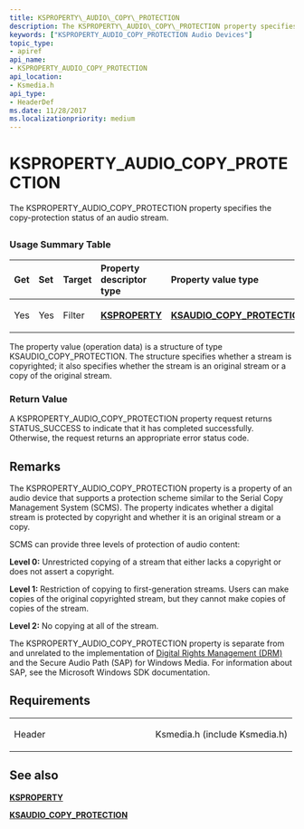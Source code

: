 ```yaml
---
title: KSPROPERTY\_AUDIO\_COPY\_PROTECTION
description: The KSPROPERTY\_AUDIO\_COPY\_PROTECTION property specifies the copy-protection status of an audio stream.
keywords: ["KSPROPERTY_AUDIO_COPY_PROTECTION Audio Devices"]
topic_type:
- apiref
api_name:
- KSPROPERTY_AUDIO_COPY_PROTECTION
api_location:
- Ksmedia.h
api_type:
- HeaderDef
ms.date: 11/28/2017
ms.localizationpriority: medium
---
```


# KSPROPERTY\_AUDIO\_COPY\_PROTECTION


The KSPROPERTY\_AUDIO\_COPY\_PROTECTION property specifies the copy-protection status of an audio stream.

## <span id="ddk_ksproperty_audio_copy_protection_ks"></span><span id="DDK_KSPROPERTY_AUDIO_COPY_PROTECTION_KS"></span>


### <span id="Usage_Summary_Table"></span><span id="usage_summary_table"></span><span id="USAGE_SUMMARY_TABLE"></span>Usage Summary Table

<table>
<colgroup>
<col width="20%" />
<col width="20%" />
<col width="20%" />
<col width="20%" />
<col width="20%" />
</colgroup>
<thead>
<tr class="header">
<th align="left">Get</th>
<th align="left">Set</th>
<th align="left">Target</th>
<th align="left">Property descriptor type</th>
<th align="left">Property value type</th>
</tr>
</thead>
<tbody>
<tr class="odd">
<td align="left"><p>Yes</p></td>
<td align="left"><p>Yes</p></td>
<td align="left"><p>Filter</p></td>
<td align="left"><p><a href="/previous-versions/ff564262(v=vs.85)" data-raw-source="[&lt;strong&gt;KSPROPERTY&lt;/strong&gt;](/previous-versions/ff564262(v=vs.85))"><strong>KSPROPERTY</strong></a></p></td>
<td align="left"><p><a href="/windows-hardware/drivers/ddi/ksmedia/ns-ksmedia-ksaudio_copy_protection" data-raw-source="[&lt;strong&gt;KSAUDIO_COPY_PROTECTION&lt;/strong&gt;](/windows-hardware/drivers/ddi/ksmedia/ns-ksmedia-ksaudio_copy_protection)"><strong>KSAUDIO_COPY_PROTECTION</strong></a></p></td>
</tr>
</tbody>
</table>

 

The property value (operation data) is a structure of type KSAUDIO\_COPY\_PROTECTION. The structure specifies whether a stream is copyrighted; it also specifies whether the stream is an original stream or a copy of the original stream.

### <span id="Return_Value"></span><span id="return_value"></span><span id="RETURN_VALUE"></span>Return Value

A KSPROPERTY\_AUDIO\_COPY\_PROTECTION property request returns STATUS\_SUCCESS to indicate that it has completed successfully. Otherwise, the request returns an appropriate error status code.

## Remarks

The KSPROPERTY\_AUDIO\_COPY\_PROTECTION property is a property of an audio device that supports a protection scheme similar to the Serial Copy Management System (SCMS). The property indicates whether a digital stream is protected by copyright and whether it is an original stream or a copy.

SCMS can provide three levels of protection of audio content:

**Level 0:** Unrestricted copying of a stream that either lacks a copyright or does not assert a copyright.

**Level 1:** Restriction of copying to first-generation streams. Users can make copies of the original copyrighted stream, but they cannot make copies of copies of the stream.

**Level 2:** No copying at all of the stream.

The KSPROPERTY\_AUDIO\_COPY\_PROTECTION property is separate from and unrelated to the implementation of [Digital Rights Management (DRM)](./digital-rights-management.md) and the Secure Audio Path (SAP) for Windows Media. For information about SAP, see the Microsoft Windows SDK documentation.

## Requirements

<table>
<colgroup>
<col width="50%" />
<col width="50%" />
</colgroup>
<tbody>
<tr class="odd">
<td align="left"><p>Header</p></td>
<td align="left">Ksmedia.h (include Ksmedia.h)</td>
</tr>
</tbody>
</table>

## <span id="see_also"></span>See also


[**KSPROPERTY**](/previous-versions/ff564262(v=vs.85))

[**KSAUDIO\_COPY\_PROTECTION**](/windows-hardware/drivers/ddi/ksmedia/ns-ksmedia-ksaudio_copy_protection)

